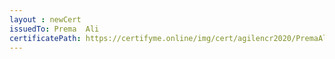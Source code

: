 ```yaml
--- 
layout : newCert 
issuedTo: Prema  Ali 
certificatePath: https://certifyme.online/img/cert/agilencr2020/PremaAli_72516.png
--- 
```

